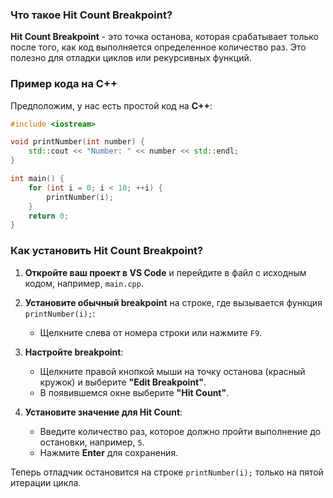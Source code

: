 ### Что такое Hit Count Breakpoint?

**Hit Count Breakpoint** - это точка останова, которая срабатывает только после того, как код выполняется определенное количество раз. Это полезно для отладки циклов или рекурсивных функций.

### Пример кода на C++

Предположим, у нас есть простой код на **C++**:

```cpp
#include <iostream>

void printNumber(int number) {
    std::cout << "Number: " << number << std::endl;
}

int main() {
    for (int i = 0; i < 10; ++i) {
        printNumber(i);
    }
    return 0;
}
```

### Как установить Hit Count Breakpoint?

1. **Откройте ваш проект в VS Code** и перейдите в файл с исходным кодом, например, `main.cpp`.

2. **Установите обычный breakpoint** на строке, где вызывается функция `printNumber(i);`:
   - Щелкните слева от номера строки или нажмите `F9`.

3. **Настройте breakpoint**:
   - Щелкните правой кнопкой мыши на точку останова (красный кружок) и выберите **"Edit Breakpoint"**.
   - В появившемся окне выберите **"Hit Count"**.

4. **Установите значение для Hit Count**:
   - Введите количество раз, которое должно пройти выполнение до остановки, например, `5`.
   - Нажмите **Enter** для сохранения.

Теперь отладчик остановится на строке `printNumber(i);` только на пятой итерации цикла.